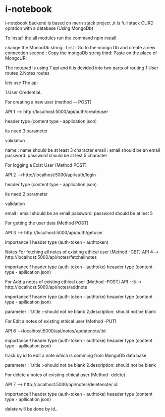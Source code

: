 # i-notebook
i-notebook backend is based on mern stack project ,it is full stack CURD opration with a database (Using MongoDb)

To Install the all modules run the command npm install

change the MonooDb string : 
first : Go to the mongo Db and create a new connection 
second : Copy the mongoDb string 
third: Paste on the place of MongoURi

The notepad is using 7 api and it is devided into two parts of routing 1.User routes 2.Notes routes

lets use The api

1.User Credential..

For creating a new user (method -- POST)

API 1 --> http://localhost:5000/api/auth/createuser

header type (content type - application json)

its need 3 parameter

validation

name : name should be at least 3 character 
email : email should be an email 
password: password should be at lest 5 character

For logging a Exist User (Method POST)

API 2 -->http://localhost:5000/api/auth/login

header type (content type - application json)

its need 2 parameter

validation

email : email should be an email password: password should be at lest 5

For getting the user data (Method POST)

API 3 --> http://localhost:5000/api/auth/getuser

importance!! header type (auth-token - authtoken)

Notes For fetching all notes of existing ethical user (Method -GET)
API 4--> http://localhost:5000/api/notes/fetchallnotes

importance!! header type (auth-token - authtoke) heaader type (content type - apllication json)

For Add a notes of existing ethical user (Method -POST) 
API --5--> http://localhost:5000/api/notes/addnote

importance!! header type (auth-token - authtoke) heaader type (content type - apllication json)

parameter : 1.title :-should not be blank 2.description: should not be blank

For Edit a notes of existing ethical user (Method -PUT)

API 6 -->localhost:5000/api/notes/updatenote/:id

importance!! header type (auth-token - authtoke) heaader type (content type - apllication json)

track by id to edit a note which is comming from MongoDb data base

parameter : 1.title :-should not be blank 2.description: should not be blank

For delete a notes of existing ethical user (Method -delete)

API 7 --> http://localhost:5000/api/notes/deletenote/:id

importance!! header type (auth-token - authtoke) heaader type (content type - apllication json)

delete will be done by id..
